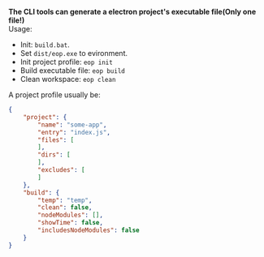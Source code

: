 **The CLI tools can generate a electron project's executable file(Only one file!)**  
Usage:
- Init: `build.bat`.
- Set `dist/eop.exe` to evironment.
- Init project profile: `eop init`
- Build executable file: `eop build`
- Clean workspace: `eop clean`

A project profile usually be:
```json
{
    "project": {
        "name": "some-app",
        "entry": "index.js",
        "files": [
        ],
        "dirs": [
        ],
        "excludes": [
        ]
    },
    "build": {
        "temp": "temp",
        "clean": false,
        "nodeModules": [],
        "showTime": false,
        "includesNodeModules": false
    }
}
```
